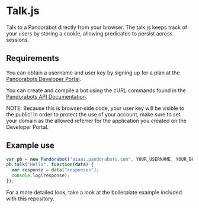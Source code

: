 Talk.js
=======

Talk to a Pandorabot directly from your browser. The talk.js keeps track of your users by storing a cookie, allowing predicates to persist across sessions.

Requirements
------------

You can obtain a username and user key by signing up for a plan at the [Pandorabots Developer Portal](https://developer.pandorabots.com). 

You can create and compile a bot using the cURL commands found in the [Pandorabots API Documentation](https://developer.pandorabots.com/docs).

NOTE: Because this is browser-side code, your user key will be visible to the public! In order to protect the use of your account, make sure to set your domain as the allowed referrer for the application you created on the Developer Portal. 

Example use
------------

```javascript
var pb = new Pandorabot("aiaas.pandorabots.com", YOUR_USERNAME, YOUR_BOTNAME, YOUR_USER_KEY);
pb.talk("Hello", function(data) {
  var response = data["responses"];
  console.log(response);
});
```

For a more detailed look, take a look at the boilerplate example included with this repository.  


